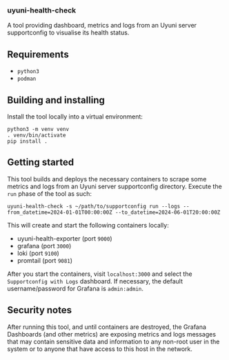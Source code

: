 ### uyuni-health-check

A tool providing dashboard, metrics and logs from an Uyuni server supportconfig to visualise its health status.

## Requirements

* `python3`
* `podman`

## Building and installing

Install the tool locally into a virtual environment:

```
python3 -m venv venv
. venv/bin/activate
pip install .
```

## Getting started

This tool builds and deploys the necessary containers to scrape some metrics and logs from an Uyuni server supportconfig directory.
Execute the `run` phase of the tool as such:

```
uyuni-health-check -s ~/path/to/supportconfig run --logs --from_datetime=2024-01-01T00:00:00Z --to_datetime=2024-06-01T20:00:00Z
```

This will create and start the following containers locally:

- uyuni-health-exporter (port `9000`)
- grafana (port `3000`)
- loki (port `9100`)
- promtail (port `9081`)

After you start the containers, visit `localhost:3000` and select the `Supportconfig with Logs` dashboard.
If necessary, the default username/password for Grafana is `admin:admin`.

## Security notes
After running this tool, and until containers are destroyed, the Grafana Dashboards (and other metrics) are exposing metrics and logs messages that may contain sensitive data and information to any non-root user in the system or to anyone that have access to this host in the network.

